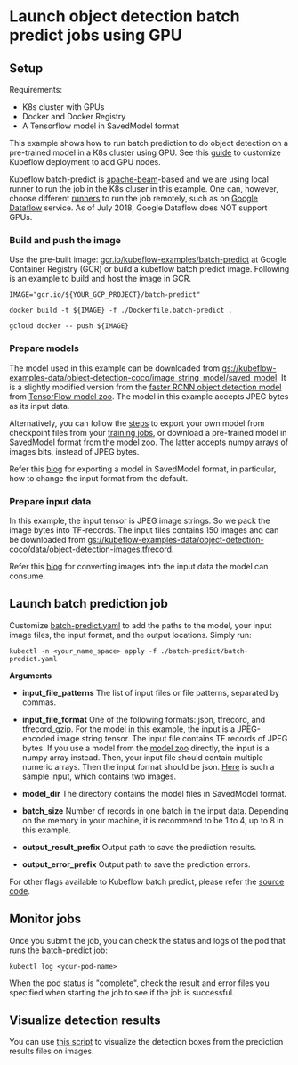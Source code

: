 # Launch object detection batch predict jobs using GPU

## Setup

Requirements:

 - K8s cluster with GPUs
 - Docker and Docker Registry
 - A Tensorflow model in SavedModel format

This example shows how to run batch prediction to do object detection on a
pre-trained model in a K8s cluster using GPU. See this [guide](https://www.kubeflow.org/docs/started/getting-started-gke/) to customize Kubeflow deployment to add GPU nodes.

Kubeflow batch-predict is [apache-beam](https://beam.apache.org/)-based and we
are using local runner to run the job in the K8s cluser in this example. One can, however,
choose different [runners](https://beam.apache.org/documentation/runners/capability-matrix/) to run the job remotely, such as on [Google Dataflow](https://cloud.google.com/dataflow/) service. As of July 2018, Google Dataflow does NOT support GPUs.

### Build and push the image
Use the pre-built image: [gcr.io/kubeflow-examples/batch-predict](https://gcr.io/kubeflow-examples/batch-predict) at Google Container Registry (GCR) or build a kubeflow batch predict image. Following is an example to build and host the image in GCR.

```
IMAGE="gcr.io/${YOUR_GCP_PROJECT}/batch-predict"

docker build -t ${IMAGE} -f ./Dockerfile.batch-predict .

gcloud docker -- push ${IMAGE}
```

### Prepare models
The model used in this example can be downloaded from
[gs://kubeflow-examples-data/object-detection-coco/image_string_model/saved_model](https://storage.googleapis.com/kubeflow-examples-data/object-detection-coco/image_string_model/saved_model/saved_model.pb). It is a slightly
modified version from the [faster RCNN object detection model](http://download.tensorflow.org/models/object_detection/faster_rcnn_nas_coco_2018_01_28.tar.gz) from [TensorFlow model zoo](https://github.com/tensorflow/models/blob/master/research/object_detection/g3doc/detection_model_zoo.md). The model in this example accepts JPEG bytes as its input data.

Alternatively, you can follow the [steps](./export_tf_graph.md) to export your
own model from checkpoint files from your [training jobs](./submit_job.md), or download a pre-trained model in
SavedModel format from the model zoo. The latter accepts numpy arrays of images bits, instead of JPEG bytes.

Refer this [blog](https://cloud.google.com/blog/big-data/2017/09/performing-prediction-with-tensorflow-object-detection-models-on-google-cloud-machine-learning-engine) for exporting a model in SavedModel format, in particular, how to change the input format from the default.

### Prepare input data
In this example, the input tensor is JPEG image strings. So we pack the image bytes into TF-records. The input files contains 150 images and can be downloaded from [gs://kubeflow-examples-data/object-detection-coco/data/object-detection-images.tfrecord](https://storage.googleapis.com/kubeflow-examples-data/object-detection-coco/data/object-detection-images.small.tfrecord).

Refer this [blog](https://cloud.google.com/blog/big-data/2017/09/performing-prediction-with-tensorflow-object-detection-models-on-google-cloud-machine-learning-engine) for converting images into the input data the model can consume.

## Launch batch prediction job
Customize [batch-predict.yaml](./batch-predict/batch-predict.yaml) to add the
paths to the model, your input image files, the input format, and the output
locations. Simply run:

```
kubectl -n <your_name_space> apply -f ./batch-predict/batch-predict.yaml
```

**Arguments**

  * **input_file_patterns** The list of input files or file patterns, separated by commas.

  * **input_file_format** One of the following formats: json, tfrecord, and tfrecord_gzip. For the model in this example, the input is a JPEG-encoded image string tensor. The input file contains TF records of JPEG bytes. If you use a model from the [model zoo](https://github.com/tensorflow/models/blob/master/research/object_detection/g3doc/detection_model_zoo.md) directly, the input is a numpy array instead. Then, your input file should contain multiple numeric arrays. Then the input format should be json. [Here](gs://kubeflow-examples-data/object-detection-coco/data/object-detection-images.json) is such a sample input, which contains two images.

  * **model_dir** The directory contains the model files in SavedModel format.

  * **batch_size** Number of records in one batch in the input data. Depending on the memory in your machine, it is
  recommend to be 1 to 4, up to 8 in this example.

  * **output_result_prefix** Output path to save the prediction results.

  * **output_error_prefix** Output path to save the prediction errors.

For other flags available to Kubeflow batch predict, please refer the [source
code](https://github.com/kubeflow/batch-predict/blob/master/kubeflow_batch_predict/dataflow/batch_prediction_main.py).

##  Monitor jobs
Once you submit the job, you can check the status and logs of the pod that runs the
batch-predict job:

```
kubectl log <your-pod-name>
```

When the pod status is "complete", check the result and error files you
specified when starting the job to see if the job is successful.

## Visualize detection results
You can use [this script](./serving_script/visualization_utils.py) to visualize the detection boxes from the prediction results files on images.
